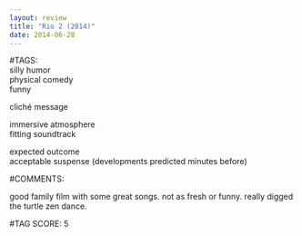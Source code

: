 ```yaml
---  
layout: review  
title: "Rio 2 (2014)"  
date: 2014-06-28  
---  
```

  
#TAGS:  
silly humor  
physical comedy  
funny  
  
cliché message  
  
immersive atmosphere  
fitting soundtrack  
  
expected outcome  
acceptable suspense (developments predicted minutes before)  
  
#COMMENTS:  
  
good family film with some great songs. not as fresh or funny. really digged the turtle zen dance.  
  
  
  
  
  
#TAG SCORE: 5  
